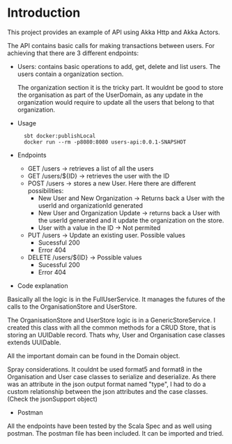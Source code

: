# Introduction
This project provides an example of API using Akka Http and Akka Actors.

The API contains basic calls for making transactions between users. For achieving that there are 3 different endpoints:

* Users: contains basic operations to add, get, delete and list users. The users contain a organization section.

    The organization section it is the tricky part. It wouldnt be good to store the organisation as part of the UserDomain, as any update in the organization would require to update all the users that belong to that organization.

* Usage

        sbt docker:publishLocal
        docker run --rm -p8080:8080 users-api:0.0.1-SNAPSHOT

* Endpoints

    * GET /users  -> retrieves a list of all the users
    * GET /users/${ID} -> retrieves the user with the ID
    * POST /users  -> stores a new User. Here there are different possibilities:
        - New User and New Organization   -> Returns back a User with the userId and organizationId generated
        - New User and Organization Update -> returns back a User with the userId generated and it update the organization on the store.
        - User with a value in the ID -> Not permited
    * PUT /users -> Update an existing user. Possible values
        - Sucessful 200
        - Error 404
    * DELETE /users/${ID} -> Possible values
        - Sucessful 200
        - Error 404

* Code explanation

 Basically all the logic is in the FullUserService. It manages the futures of the calls to the OrganisationStore and UserStore.

 The OrganisationStore and UserStore logic is in a GenericStoreService. I created this class with all the common methods for a CRUD Store, that is storing an UUIDable record. Thats why, User and Organisation case classes extends UUIDable.

 All the important domain can be found in the Domain object.

 Spray considerations. It couldnt be used format5 and format8 in the Organisation and User case classes to serialize and deserialize.
 As there was an attribute in the json output format named "type", I had to do a custom relationship between the json attributes and the case classes. (Check the jsonSupport object)

* Postman

 All the endpoints have been tested by the Scala Spec and as well using postman. The postman file has been included. It can be imported and tried.
